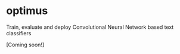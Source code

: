 # optimus
Train, evaluate and deploy Convolutional Neural Network based text classifiers

[Coming soon!]
